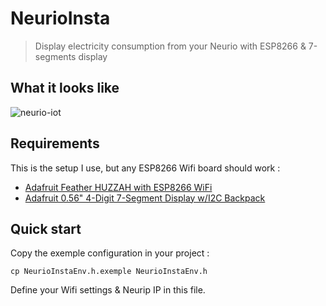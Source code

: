 # NeurioInsta

> Display electricity consumption from your Neurio with ESP8266 & 7-segments display

## What it looks like

![neurio-iot](http://j15e.com/NeurioInsta/device.png)

## Requirements

This is the setup I use, but any ESP8266 Wifi board should work :

- [Adafruit Feather HUZZAH with ESP8266 WiFi](https://www.adafruit.com/products/2821)
- [Adafruit 0.56" 4-Digit 7-Segment Display w/I2C Backpack](https://www.adafruit.com/products/1002)

## Quick start

Copy the exemple configuration in your project :

    cp NeurioInstaEnv.h.exemple NeurioInstaEnv.h

Define your Wifi settings & Neurip IP in this file.
